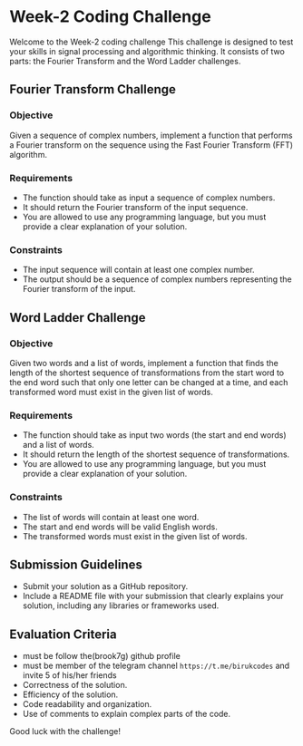 # Week-2 Coding Challenge

Welcome to the Week-2 coding challenge This challenge is designed to test your skills in signal processing and algorithmic thinking. It consists of two parts: the Fourier Transform and the Word Ladder challenges.

## Fourier Transform Challenge

### Objective
Given a sequence of complex numbers, implement a function that performs a Fourier transform on the sequence using the Fast Fourier Transform (FFT) algorithm.

### Requirements
- The function should take as input a sequence of complex numbers.
- It should return the Fourier transform of the input sequence.
- You are allowed to use any programming language, but you must provide a clear explanation of your solution.

### Constraints
- The input sequence will contain at least one complex number.
- The output should be a sequence of complex numbers representing the Fourier transform of the input.

## Word Ladder Challenge

### Objective
Given two words and a list of words, implement a function that finds the length of the shortest sequence of transformations from the start word to the end word such that only one letter can be changed at a time, and each transformed word must exist in the given list of words.

### Requirements

- The function should take as input two words (the start and end words) and a list of words.
- It should return the length of the shortest sequence of transformations.
- You are allowed to use any programming language, but you must provide a clear explanation of your solution.

### Constraints
- The list of words will contain at least one word.
- The start and end words will be valid English words.
- The transformed words must exist in the given list of words.

## Submission Guidelines
- Submit your solution as a GitHub repository.
- Include a README file with your submission that clearly explains your solution, including any libraries or frameworks used.

## Evaluation Criteria
- must be follow the(brook7g) github profile
- must be member of the telegram channel `https://t.me/birukcodes` and invite 5 of his/her friends 
- Correctness of the solution.
- Efficiency of the solution.
- Code readability and organization.
- Use of comments to explain complex parts of the code.

Good luck with the challenge!
